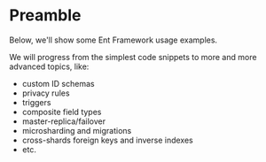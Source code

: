 # Preamble

Below, we'll show some Ent Framework usage examples.

We will progress from the simplest code snippets to more and more advanced topics, like:

* custom ID schemas
* privacy rules
* triggers
* composite field types
* master-replica/failover
* microsharding and migrations
* cross-shards foreign keys and inverse indexes
* etc.

